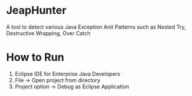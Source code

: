# JeapHunter
A tool to detect various Java Exception Anit Patterns such as Nested Try, Destructive Wrapping, Over Catch


# How to Run

1. Eclipse IDE for Enterprise Java Developers
2. File -> Open project from directory
3. Project option -> Debug as Eclipse Application
